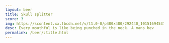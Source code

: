 ```yaml
---
layout: beer
title: Skull splitter
score: 3
img: https://scontent.xx.fbcdn.net/v/t1.0-0/p480x480/292440_10151694537253745_171550675_n.jpg?oh=048166402cd799e28c422d44b539d216&oe=5883FB90
desc: Every mouthful is like being punched in the neck. A mans bev
permalink: /beer/:title.html
---
```


